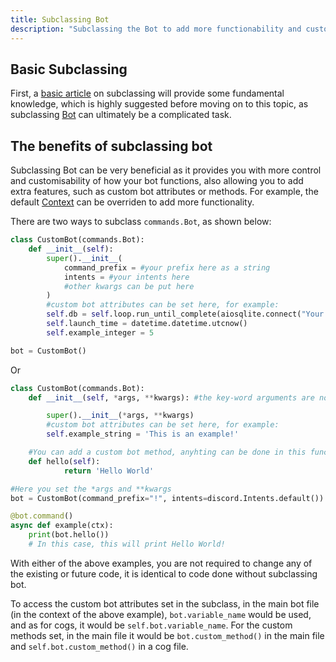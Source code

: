 ```yaml
---
title: Subclassing Bot
description: "Subclassing the Bot to add more functionability and customisability."
---
```


## Basic Subclassing
First,  a [basic article](https://www.codesdope.com/course/python-subclass-of-a-class/) on subclassing will provide some fundamental knowledge, which is highly suggested before moving on to this topic, as subclassing [Bot](https://discordpy.readthedocs.io/en/latest/ext/commands/api.html#discord.ext.commands.Bot) can ultimately be a complicated task.

## The benefits of subclassing bot
Subclassing Bot can be very beneficial as it provides you with more control and customisability of how your bot functions, also allowing you to add extra features, such as custom bot attributes or methods. For example, the default [Context](https://discordpy.readthedocs.io/en/latest/ext/commands/api.html#discord.ext.commands.Context) can be overriden to add more functionality.

There are two ways to subclass `commands.Bot`, as shown below:
```py
class CustomBot(commands.Bot):
    def __init__(self):
        super().__init__(
            command_prefix = #your prefix here as a string
            intents = #your intents here
            #other kwargs can be put here
        )
        #custom bot attributes can be set here, for example:
        self.db = self.loop.run_until_complete(aiosqlite.connect("Your database file name"))
        self.launch_time = datetime.datetime.utcnow()
        self.example_integer = 5

bot = CustomBot()
```
Or
```py
class CustomBot(commands.Bot):
    def __init__(self, *args, **kwargs): #the key-word arguments are not specified here, unlike the example above

        super().__init__(*args, **kwargs)
        #custom bot attributes can be set here, for example:
        self.example_string = 'This is an example!'

    #You can add a custom bot method, anyhting can be done in this function. This is an example:
    def hello(self):
            return 'Hello World'

#Here you set the *args and **kwargs
bot = CustomBot(command_prefix="!", intents=discord.Intents.default())

@bot.command()
async def example(ctx):
    print(bot.hello())
    # In this case, this will print Hello World!
```
With either of the above examples, you are not required to change any of the existing or future code, it is identical to code done without subclassing bot.

To access the custom bot attributes set in the subclass, in the main bot file (in the context of the above example), `bot.variable_name` would be used, and as for cogs, it would be `self.bot.variable_name`. For the custom methods set, in the main file it would be `bot.custom_method()` in the main file and `self.bot.custom_method()` in a cog file.
